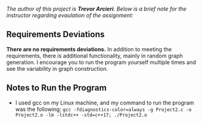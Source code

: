 *The author of this project is __Trevor Arcieri__. Below is a brief note for the instructor regarding evaulation of the assignment:*
  ## Requirements Deviations
  **There are no requirements deviations.** In addition to meeting the requirements, there is additional functionality, mainly in random graph generation. I encourage you to run the program yourself multiple times and see the variability in graph construction.

  ## Notes to Run the Program
  * I used gcc on my Linux machine, and my command to run the program was the following:
      `gcc -fdiagnostics-color=always -g Project2.c -o Project2.o -lm -lstdc++ -std=c++17; ./Project2.o`